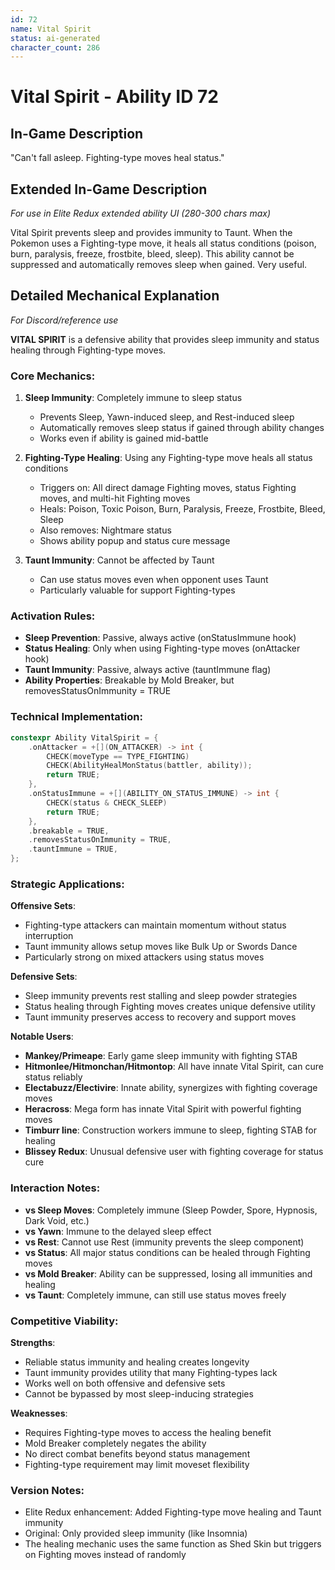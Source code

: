 ```yaml
---
id: 72
name: Vital Spirit
status: ai-generated
character_count: 286
---
```


# Vital Spirit - Ability ID 72

## In-Game Description
"Can't fall asleep. Fighting-type moves heal status."

## Extended In-Game Description
*For use in Elite Redux extended ability UI (280-300 chars max)*

Vital Spirit prevents sleep and provides immunity to Taunt. When the Pokemon uses a Fighting-type move, it heals all status conditions (poison, burn, paralysis, freeze, frostbite, bleed, sleep). This ability cannot be suppressed and automatically removes sleep when gained. Very useful.

## Detailed Mechanical Explanation
*For Discord/reference use*

**VITAL SPIRIT** is a defensive ability that provides sleep immunity and status healing through Fighting-type moves.

### Core Mechanics:
1. **Sleep Immunity**: Completely immune to sleep status
   - Prevents Sleep, Yawn-induced sleep, and Rest-induced sleep
   - Automatically removes sleep status if gained through ability changes
   - Works even if ability is gained mid-battle

2. **Fighting-Type Healing**: Using any Fighting-type move heals all status conditions
   - Triggers on: All direct damage Fighting moves, status Fighting moves, and multi-hit Fighting moves
   - Heals: Poison, Toxic Poison, Burn, Paralysis, Freeze, Frostbite, Bleed, Sleep
   - Also removes: Nightmare status
   - Shows ability popup and status cure message

3. **Taunt Immunity**: Cannot be affected by Taunt
   - Can use status moves even when opponent uses Taunt
   - Particularly valuable for support Fighting-types

### Activation Rules:
- **Sleep Prevention**: Passive, always active (onStatusImmune hook)
- **Status Healing**: Only when using Fighting-type moves (onAttacker hook)
- **Taunt Immunity**: Passive, always active (tauntImmune flag)
- **Ability Properties**: Breakable by Mold Breaker, but removesStatusOnImmunity = TRUE

### Technical Implementation:
```c
constexpr Ability VitalSpirit = {
    .onAttacker = +[](ON_ATTACKER) -> int {
        CHECK(moveType == TYPE_FIGHTING)
        CHECK(AbilityHealMonStatus(battler, ability));
        return TRUE;
    },
    .onStatusImmune = +[](ABILITY_ON_STATUS_IMMUNE) -> int {
        CHECK(status & CHECK_SLEEP)
        return TRUE;
    },
    .breakable = TRUE,
    .removesStatusOnImmunity = TRUE,
    .tauntImmune = TRUE,
};
```

### Strategic Applications:

**Offensive Sets**:
- Fighting-type attackers can maintain momentum without status interruption
- Taunt immunity allows setup moves like Bulk Up or Swords Dance
- Particularly strong on mixed attackers using status moves

**Defensive Sets**:
- Sleep immunity prevents rest stalling and sleep powder strategies
- Status healing through Fighting moves creates unique defensive utility
- Taunt immunity preserves access to recovery and support moves

**Notable Users**:
- **Mankey/Primeape**: Early game sleep immunity with fighting STAB
- **Hitmonlee/Hitmonchan/Hitmontop**: All have innate Vital Spirit, can cure status reliably
- **Electabuzz/Electivire**: Innate ability, synergizes with fighting coverage moves
- **Heracross**: Mega form has innate Vital Spirit with powerful fighting moves
- **Timburr line**: Construction workers immune to sleep, fighting STAB for healing
- **Blissey Redux**: Unusual defensive user with fighting coverage for status cure

### Interaction Notes:
- **vs Sleep Moves**: Completely immune (Sleep Powder, Spore, Hypnosis, Dark Void, etc.)
- **vs Yawn**: Immune to the delayed sleep effect
- **vs Rest**: Cannot use Rest (immunity prevents the sleep component)
- **vs Status**: All major status conditions can be healed through Fighting moves
- **vs Mold Breaker**: Ability can be suppressed, losing all immunities and healing
- **vs Taunt**: Completely immune, can still use status moves freely

### Competitive Viability:
**Strengths**:
- Reliable status immunity and healing creates longevity
- Taunt immunity provides utility that many Fighting-types lack
- Works well on both offensive and defensive sets
- Cannot be bypassed by most sleep-inducing strategies

**Weaknesses**:
- Requires Fighting-type moves to access the healing benefit
- Mold Breaker completely negates the ability
- No direct combat benefits beyond status management
- Fighting-type requirement may limit moveset flexibility

### Version Notes:
- Elite Redux enhancement: Added Fighting-type move healing and Taunt immunity
- Original: Only provided sleep immunity (like Insomnia)
- The healing mechanic uses the same function as Shed Skin but triggers on Fighting moves instead of randomly